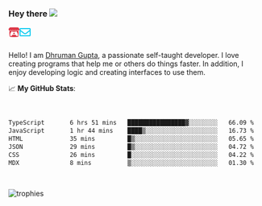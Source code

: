### Hey there <img src="https://media.giphy.com/media/hvRJCLFzcasrR4ia7z/giphy.gif" width="25px">

<a href="https://itch.io/profile/berlm">
  <img align="left" alt="Berlm's Itch" width="22px" src="/assets/itch-io.svg" />
</a>
<a href="mailto:me@berlm.me">
  <img align="left" alt="Email Berlm" width="22px" src="/assets/envelope.svg" />
</a>

<br />  
<br />  
  
Hello! I am [Dhruman Gupta](https://berlm.me/), a passionate self-taught developer. I love creating programs that help me or others do things faster. In addition, I enjoy developing logic and creating interfaces to use them.  
  
  📈 **My GitHub Stats**:  
    
<br />

<!--START_SECTION:waka-->

```text
TypeScript       6 hrs 51 mins   ████████████████▓░░░░░░░░   66.09 %
JavaScript       1 hr 44 mins    ████▒░░░░░░░░░░░░░░░░░░░░   16.73 %
HTML             35 mins         █▒░░░░░░░░░░░░░░░░░░░░░░░   05.65 %
JSON             29 mins         █▒░░░░░░░░░░░░░░░░░░░░░░░   04.72 %
CSS              26 mins         █░░░░░░░░░░░░░░░░░░░░░░░░   04.22 %
MDX              8 mins          ▒░░░░░░░░░░░░░░░░░░░░░░░░   01.30 %
```

<!--END_SECTION:waka-->
<br />  
  
  
![trophies](https://github-profile-trophy.vercel.app/?username=DhrumanGupta&theme=onestar&column=4&margin-w=10&margin-h=10)  
